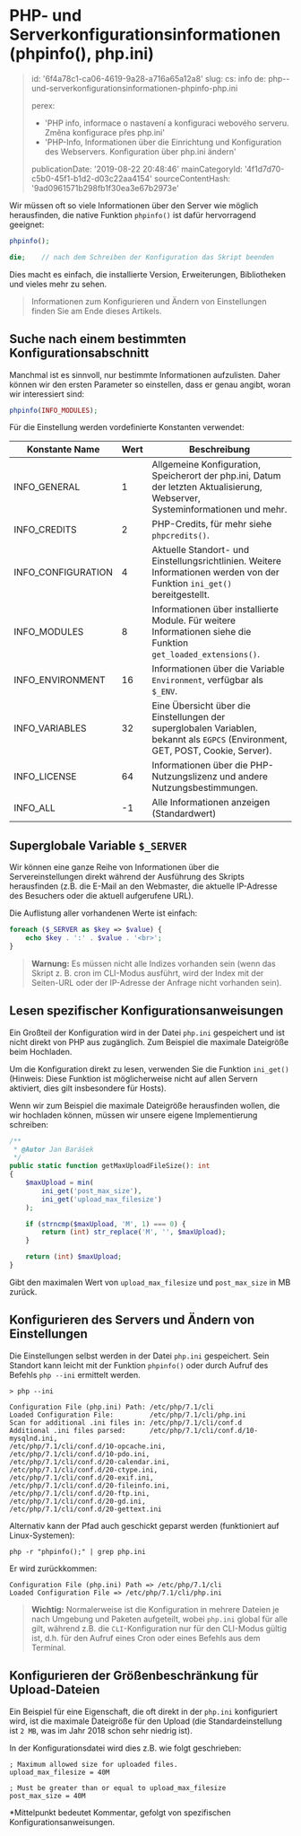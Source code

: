 PHP- und Serverkonfigurationsinformationen (phpinfo(), php.ini)
===============================================================

> id: '6f4a78c1-ca06-4619-9a28-a716a65a12a8'
> slug:
> 	cs: info
> 	de: php--und-serverkonfigurationsinformationen-phpinfo-php.ini
> 
> perex:
> 	- 'PHP info, informace o nastavení a konfiguraci webového serveru. Změna konfigurace přes php.ini'
> 	- 'PHP-Info, Informationen über die Einrichtung und Konfiguration des Webservers. Konfiguration über php.ini ändern'
> 
> publicationDate: '2019-08-22 20:48:46'
> mainCategoryId: '4f1d7d70-c5b0-45f1-b1d2-d03c22aa4154'
> sourceContentHash: '9ad0961571b298fb1f30ea3e67b2973e'

Wir müssen oft so viele Informationen über den Server wie möglich herausfinden, die native Funktion `phpinfo()` ist dafür hervorragend geeignet:

```php
phpinfo();

die;	// nach dem Schreiben der Konfiguration das Skript beenden
```

Dies macht es einfach, die installierte Version, Erweiterungen, Bibliotheken und vieles mehr zu sehen.

> Informationen zum Konfigurieren und Ändern von Einstellungen finden Sie am Ende dieses Artikels.

Suche nach einem bestimmten Konfigurationsabschnitt
-------------------------------------

Manchmal ist es sinnvoll, nur bestimmte Informationen aufzulisten. Daher können wir den ersten Parameter so einstellen, dass er genau angibt, woran wir interessiert sind:

```php
phpinfo(INFO_MODULES);
```

Für die Einstellung werden vordefinierte Konstanten verwendet:

| Konstante Name | Wert | Beschreibung
|-------------------|-----------|------
| INFO_GENERAL | 1 | Allgemeine Konfiguration, Speicherort der php.ini, Datum der letzten Aktualisierung, Webserver, Systeminformationen und mehr.
| INFO_CREDITS | 2 | PHP-Credits, für mehr siehe `phpcredits()`.
| INFO_CONFIGURATION| 4 | Aktuelle Standort- und Einstellungsrichtlinien. Weitere Informationen werden von der Funktion `ini_get()` bereitgestellt.
| INFO_MODULES | 8 | Informationen über installierte Module. Für weitere Informationen siehe die Funktion `get_loaded_extensions()`.
| INFO_ENVIRONMENT | 16 | Informationen über die Variable `Environment`, verfügbar als `$_ENV`.
| INFO_VARIABLES | 32 | Eine Übersicht über die Einstellungen der superglobalen Variablen, bekannt als `EGPCS` (Environment, GET, POST, Cookie, Server).
| INFO_LICENSE | 64 | Informationen über die PHP-Nutzungslizenz und andere Nutzungsbestimmungen.
| INFO_ALL | -1 | Alle Informationen anzeigen (Standardwert)

Superglobale Variable `$_SERVER`
---------------------------------

Wir können eine ganze Reihe von Informationen über die Servereinstellungen direkt während der Ausführung des Skripts herausfinden (z.B. die E-Mail an den Webmaster, die aktuelle IP-Adresse des Besuchers oder die aktuell aufgerufene URL).

Die Auflistung aller vorhandenen Werte ist einfach:

```php
foreach ($_SERVER as $key => $value) {
    echo $key . ':' . $value . '<br>';
}
```

> **Warnung:** Es müssen nicht alle Indizes vorhanden sein (wenn das Skript z. B. cron im CLI-Modus ausführt, wird der Index mit der Seiten-URL oder der IP-Adresse der Anfrage nicht vorhanden sein).

Lesen spezifischer Konfigurationsanweisungen
-----------------------------------------

Ein Großteil der Konfiguration wird in der Datei `php.ini` gespeichert und ist nicht direkt von PHP aus zugänglich. Zum Beispiel die maximale Dateigröße beim Hochladen.

Um die Konfiguration direkt zu lesen, verwenden Sie die Funktion `ini_get()` (Hinweis: Diese Funktion ist möglicherweise nicht auf allen Servern aktiviert, dies gilt insbesondere für Hosts).

Wenn wir zum Beispiel die maximale Dateigröße herausfinden wollen, die wir hochladen können, müssen wir unsere eigene Implementierung schreiben:

```php
/**
 * @Autor Jan Barášek
 */
public static function getMaxUploadFileSize(): int
{
    $maxUpload = min(
        ini_get('post_max_size'),
        ini_get('upload_max_filesize')
    );

    if (strncmp($maxUpload, 'M', 1) === 0) {
        return (int) str_replace('M', '', $maxUpload);
    }

    return (int) $maxUpload;
}
```

Gibt den maximalen Wert von `upload_max_filesize` und `post_max_size` in MB zurück.

Konfigurieren des Servers und Ändern von Einstellungen
-------------------------------------

Die Einstellungen selbst werden in der Datei `php.ini` gespeichert. Sein Standort kann leicht mit der Funktion `phpinfo()` oder durch Aufruf des Befehls `php --ini` ermittelt werden.

```shell
> php --ini

Configuration File (php.ini) Path: /etc/php/7.1/cli
Loaded Configuration File:         /etc/php/7.1/cli/php.ini
Scan for additional .ini files in: /etc/php/7.1/cli/conf.d
Additional .ini files parsed:      /etc/php/7.1/cli/conf.d/10-mysqlnd.ini,
/etc/php/7.1/cli/conf.d/10-opcache.ini,
/etc/php/7.1/cli/conf.d/10-pdo.ini,
/etc/php/7.1/cli/conf.d/20-calendar.ini,
/etc/php/7.1/cli/conf.d/20-ctype.ini,
/etc/php/7.1/cli/conf.d/20-exif.ini,
/etc/php/7.1/cli/conf.d/20-fileinfo.ini,
/etc/php/7.1/cli/conf.d/20-ftp.ini,
/etc/php/7.1/cli/conf.d/20-gd.ini,
/etc/php/7.1/cli/conf.d/20-gettext.ini
```

Alternativ kann der Pfad auch geschickt geparst werden (funktioniert auf Linux-Systemen):

```shell
php -r "phpinfo();" | grep php.ini
```

Er wird zurückkommen:

```shell
Configuration File (php.ini) Path => /etc/php/7.1/cli
Loaded Configuration File => /etc/php/7.1/cli/php.ini
```

> **Wichtig:** Normalerweise ist die Konfiguration in mehrere Dateien je nach Umgebung und Paketen aufgeteilt, wobei `php.ini` global für alle gilt, während z.B. die `CLI`-Konfiguration nur für den CLI-Modus gültig ist, d.h. für den Aufruf eines Cron oder eines Befehls aus dem Terminal.

Konfigurieren der Größenbeschränkung für Upload-Dateien
----------------------------------------------

Ein Beispiel für eine Eigenschaft, die oft direkt in der `php.ini` konfiguriert wird, ist die maximale Dateigröße für den Upload (die Standardeinstellung ist `2 MB`, was im Jahr 2018 schon sehr niedrig ist).

In der Konfigurationsdatei wird dies z.B. wie folgt geschrieben:

```shell
; Maximum allowed size for uploaded files.
upload_max_filesize = 40M

; Must be greater than or equal to upload_max_filesize
post_max_size = 40M
```

*Mittelpunkt bedeutet Kommentar, gefolgt von spezifischen Konfigurationsanweisungen.
